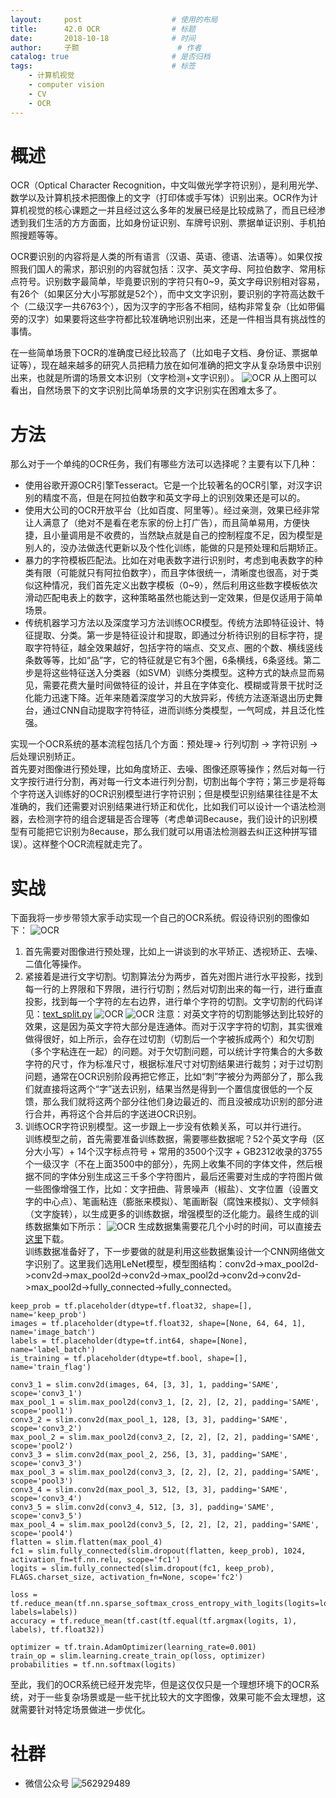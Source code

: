 ```yaml
---
layout:     post   				    # 使用的布局
title:      42.0 OCR				# 标题 
date:       2018-10-18 				# 时间
author:     子颢 						# 作者
catalog: true 						# 是否归档
tags:								# 标签
    - 计算机视觉
    - computer vision
    - CV
    - OCR
---
```


# 概述

OCR（Optical Character Recognition，中文叫做光学字符识别），是利用光学、数学以及计算机技术把图像上的文字（打印体或手写体）识别出来。OCR作为计算机视觉的核心课题之一并且经过这么多年的发展已经是比较成熟了，而且已经渗透到我们生活的方方面面，比如身份证识别、车牌号识别、票据单证识别、手机拍照搜题等等。

OCR要识别的内容将是人类的所有语言（汉语、英语、德语、法语等）。如果仅按照我们国人的需求，那识别的内容就包括：汉字、英文字母、阿拉伯数字、常用标点符号。识别数字最简单，毕竟要识别的字符只有0~9，英文字母识别相对容易，有26个（如果区分大小写那就是52个），而中文文字识别，要识别的字符高达数千个（二级汉字一共6763个），因为汉字的字形各不相同，结构非常复杂（比如带偏旁的汉字）如果要将这些字符都比较准确地识别出来，还是一件相当具有挑战性的事情。

在一些简单场景下OCR的准确度已经比较高了（比如电子文档、身份证、票据单证等），现在越来越多的研究人员把精力放在如何准确的把文字从复杂场景中识别出来，也就是所谓的场景文本识别（文字检测+文字识别）。
![OCR](/img/OCR-01.png)
从上图可以看出，自然场景下的文字识别比简单场景的文字识别实在困难太多了。

# 方法

那么对于一个单纯的OCR任务，我们有哪些方法可以选择呢？主要有以下几种：
- 使用谷歌开源OCR引擎Tesseract。它是一个比较著名的OCR引擎，对汉字识别的精度不高，但是在阿拉伯数字和英文字母上的识别效果还是可以的。
- 使用大公司的OCR开放平台（比如百度、阿里等）。经过亲测，效果已经非常让人满意了（绝对不是看在老东家的份上打广告），而且简单易用，方便快捷，且小量调用是不收费的，当然缺点就是自己的控制程度不足，因为模型是别人的，没办法做迭代更新以及个性化训练，能做的只是预处理和后期矫正。
- 暴力的字符模板匹配法。比如在对电表数字进行识别时，考虑到电表数字的种类有限（可能就只有阿拉伯数字），而且字体很统一，清晰度也很高，对于类似这种情况，我们首先定义出数字模板（0~9），然后利用这些数字模板依次滑动匹配电表上的数字，这种策略虽然也能达到一定效果，但是仅适用于简单场景。
- 传统机器学习方法以及深度学习方法训练OCR模型。传统方法即特征设计、特征提取、分类。第一步是特征设计和提取，即通过分析待识别的目标字符，提取字符特征，越全效果越好，包括字符的端点、交叉点、圈的个数、横线竖线条数等等，比如“品”字，它的特征就是它有3个圈，6条横线，6条竖线。第二步是将这些特征送入分类器（如SVM）训练分类模型。这种方式的缺点显而易见，需要花费大量时间做特征的设计，并且在字体变化、模糊或背景干扰时泛化能力迅速下降。近年来随着深度学习的大放异彩，传统方法逐渐退出历史舞台，通过CNN自动提取字符特征，进而训练分类模型，一气呵成，并且泛化性强。

实现一个OCR系统的基本流程包括几个方面：预处理-> 行列切割 -> 字符识别 -> 后处理识别矫正。<br>
首先要对图像进行预处理，比如角度矫正、去噪、图像还原等操作；然后对每一行文字按行进行分割，再对每一行文本进行列分割，切割出每个字符；第三步是将每个字符送入训练好的OCR识别模型进行字符识别；但是模型识别结果往往是不太准确的，我们还需要对识别结果进行矫正和优化，比如我们可以设计一个语法检测器，去检测字符的组合逻辑是否合理等（考虑单词Because，我们设计的识别模型有可能把它识别为8ecause，那么我们就可以用语法检测器去纠正这种拼写错误）。这样整个OCR流程就走完了。

# 实战

下面我将一步步带领大家手动实现一个自己的OCR系统。假设待识别的图像如下：
![OCR](/img/OCR-02.png)
1. 首先需要对图像进行预处理，比如上一讲谈到的水平矫正、透视矫正、去噪、二值化等操作。
2. 紧接着是进行文字切割。切割算法分为两步，首先对图片进行水平投影，找到每一行的上界限和下界限，进行行切割；然后对切割出来的每一行，进行垂直投影，找到每一个字符的左右边界，进行单个字符的切割。文字切割的代码详见：<a href="https://github.com/qianshuang/CV/text_split.py" target="_blank">text_split.py</a>
![OCR](/img/OCR-03.png)
![OCR](/img/OCR-04.png)
注意：对英文字符的切割能够达到比较好的效果，这是因为英文字符大部分是连通体。而对于汉字字符的切割，其实很难做得很好，如上所示，会存在过切割（切割后一个字被拆成两个）和欠切割（多个字粘连在一起）的问题。对于欠切割问题，可以统计字符集合的大多数字符的尺寸，作为标准尺寸，根据标准尺寸对切割结果进行裁剪；对于过切割问题，通常在OCR识别阶段再把它修正，比如“刺”字被分为两部分了，那么我们就直接将这两个“字”送去识别，结果当然是得到一个置信度很低的一个反馈，那么我们就将这两个部分往他们身边最近的、而且没被成功识别的部分进行合并，再将这个合并后的字送进OCR识别。
3. 训练OCR字符识别模型。这一步跟上一步没有依赖关系，可以并行进行。<br>
训练模型之前，首先需要准备训练数据，需要哪些数据呢？52个英文字母（区分大小写）+ 14个汉字标点符号 + 常用的3500个汉字 + GB2312收录的3755个一级汉字（不在上面3500中的部分），先网上收集不同的字体文件，然后根据不同的字体分别生成这三千多个字符图片，最后还需要对生成的字符图片做一些图像增强工作，比如：文字扭曲、背景噪声（椒盐）、文字位置（设置文字的中心点）、笔画粘连（膨胀来模拟）、笔画断裂（腐蚀来模拟）、文字倾斜（文字旋转），以生成更多的训练数据，增强模型的泛化能力。最终生成的训练数据集如下所示：
![OCR](/img/OCR-05.png)
生成数据集需要花几个小时的时间，可以直接去<a href="https://zhuanlan.zhihu.com/p/31200100" target="_blank">这里</a>下载。<br>
训练数据准备好了，下一步要做的就是利用这些数据集设计一个CNN网络做文字识别了。这里我们选用LeNet模型，模型图结构：conv2d->max_pool2d->conv2d->max_pool2d->conv2d->max_pool2d->conv2d->conv2d->max_pool2d->fully_connected->fully_connected。
```
keep_prob = tf.placeholder(dtype=tf.float32, shape=[], name='keep_prob')
images = tf.placeholder(dtype=tf.float32, shape=[None, 64, 64, 1], name='image_batch')
labels = tf.placeholder(dtype=tf.int64, shape=[None], name='label_batch')
is_training = tf.placeholder(dtype=tf.bool, shape=[], name='train_flag')

conv3_1 = slim.conv2d(images, 64, [3, 3], 1, padding='SAME', scope='conv3_1')
max_pool_1 = slim.max_pool2d(conv3_1, [2, 2], [2, 2], padding='SAME', scope='pool1')
conv3_2 = slim.conv2d(max_pool_1, 128, [3, 3], padding='SAME', scope='conv3_2')
max_pool_2 = slim.max_pool2d(conv3_2, [2, 2], [2, 2], padding='SAME', scope='pool2')
conv3_3 = slim.conv2d(max_pool_2, 256, [3, 3], padding='SAME', scope='conv3_3')
max_pool_3 = slim.max_pool2d(conv3_3, [2, 2], [2, 2], padding='SAME', scope='pool3')
conv3_4 = slim.conv2d(max_pool_3, 512, [3, 3], padding='SAME', scope='conv3_4')
conv3_5 = slim.conv2d(conv3_4, 512, [3, 3], padding='SAME', scope='conv3_5')
max_pool_4 = slim.max_pool2d(conv3_5, [2, 2], [2, 2], padding='SAME', scope='pool4')
flatten = slim.flatten(max_pool_4)
fc1 = slim.fully_connected(slim.dropout(flatten, keep_prob), 1024, activation_fn=tf.nn.relu, scope='fc1')
logits = slim.fully_connected(slim.dropout(fc1, keep_prob), FLAGS.charset_size, activation_fn=None, scope='fc2')

loss = tf.reduce_mean(tf.nn.sparse_softmax_cross_entropy_with_logits(logits=logits, labels=labels))
accuracy = tf.reduce_mean(tf.cast(tf.equal(tf.argmax(logits, 1), labels), tf.float32))

optimizer = tf.train.AdamOptimizer(learning_rate=0.001)
train_op = slim.learning.create_train_op(loss, optimizer)
probabilities = tf.nn.softmax(logits)
```
至此，我们的OCR系统已经开发完毕，但是这仅仅只是一个理想环境下的OCR系统，对于一些复杂场景或是一些干扰比较大的文字图像，效果可能不会太理想，这就需要针对特定场景做进一步优化。

# 社群

- 微信公众号
	![562929489](/img/wxgzh_ewm.png)